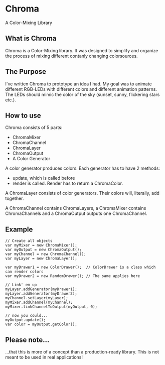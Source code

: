 # Chroma
A Color-Mixing Library

## What is Chroma
Chroma is a Color-Mixing library. It was designed to simplify and organize the process of mixing different contanly changing colorsources.

## The Purpose
I've written Chroma to prototype an idea I had. My goal was to animate different RGB-LEDs with different colors and different animation patterns. The LEDs should mimic the color of the sky (sunset, sunny, flickering stars etc.).

## How to use
Chroma consists of 5 parts:
* ChromaMixer
* ChromaChannel
* ChromaLayer
* ChromaOutput
* A Color Generator

A color generator produces colors. Each generator has to have 2 methods:
* update, which is called before
* render is called. Render has to return a ChromaColor.

A ChromaLayer consists of color generators. Their colors will, literally, add together.

A ChromaChannel contains ChromaLayers,
a ChromaMixer contains ChromaChannels and
a ChromaOutput outputs one ChromaChannel.

## Example
```
// Create all objects
var myMixer = new ChromaMixer();
var myOutput = new ChromaOutput();
var myChannel = new ChromaChannel();
var myLayer = new ChromaLayer();

var myDrawer1 = new ColorDrawer();  // ColorDrawer is a class which can render colors
var myDrawer2 = new RandomDrawer(); // The same applies here

// Link' em up
myLayer.addGenerator(myDrawer1);
myLayer.addGenerator(myDrawer2);
myChannel.setLayer(myLayer);
myMixer.addChannel(myChannel);
myMixer.linkChannelToOutput(myOutput, 0);

// now you could...
myOutput.update();
var color = myOutput.getColor();
```

## Please note...
...that this is more of a concept than a production-ready library. This is not meant to be used in real applications!
